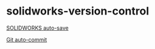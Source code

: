 # solidworks-version-control

[SOLIDWORKS auto-save](https://github.com/danielrbenjamin/solidworks-auto-save)

[Git auto-commit](https://github.com/danielrbenjamin/git-autocommit)
